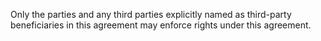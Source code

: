 Only the parties and any third parties explicitly named as third-party beneficiaries in this agreement may enforce rights under this agreement.
